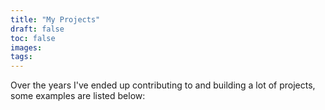 ```yaml
---
title: "My Projects"
draft: false
toc: false
images:
tags:
---
```


Over the years I've ended up contributing to and building a lot of projects, some examples are listed below: